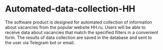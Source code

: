 # Automated-data-collection-HH
The software product is designed for automated collection of information about vacancies from the popular website HH.ru. Users will be able to receive data about vacancies that match the specified filters in a convenient form. The results of data collection are saved in the database and sent to the user via Telegram bot or email.
